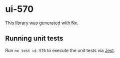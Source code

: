# ui-570

This library was generated with [Nx](https://nx.dev).

## Running unit tests

Run `nx test ui-570` to execute the unit tests via [Jest](https://jestjs.io).
